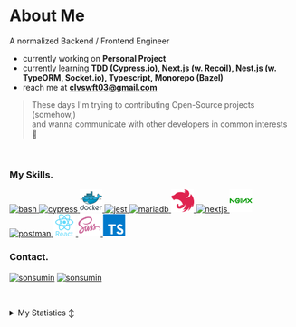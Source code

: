 # About Me

A normalized Backend / Frontend Engineer

- currently working on **Personal Project**
- currently learning **TDD (Cypress.io), Next.js (w. Recoil), Nest.js (w. TypeORM, Socket.io), Typescript, Monorepo (Bazel)**
- reach me at **clvswft03@gmail.com**

> These days I'm trying to contributing Open-Source projects (somehow,)\
> and wanna communicate with other developers in common interests 💬

&nbsp;

<h3 align="left">My Skills.</h3>
<p align="left"> <a href="https://www.gnu.org/software/bash/" target="_blank" rel="noreferrer"> <img src="https://www.vectorlogo.zone/logos/gnu_bash/gnu_bash-icon.svg" alt="bash" width="40" height="40"/> </a> <a href="https://www.cypress.io" target="_blank" rel="noreferrer"> <img src="https://raw.githubusercontent.com/simple-icons/simple-icons/6e46ec1fc23b60c8fd0d2f2ff46db82e16dbd75f/icons/cypress.svg" alt="cypress" width="40" height="40"/> </a> <a href="https://www.docker.com/" target="_blank" rel="noreferrer"> <img src="https://raw.githubusercontent.com/devicons/devicon/master/icons/docker/docker-original-wordmark.svg" alt="docker" width="40" height="40"/> </a> <a href="https://jestjs.io" target="_blank" rel="noreferrer"> <img src="https://www.vectorlogo.zone/logos/jestjsio/jestjsio-icon.svg" alt="jest" width="40" height="40"/> </a> <a href="https://mariadb.org/" target="_blank" rel="noreferrer"> <img src="https://www.vectorlogo.zone/logos/mariadb/mariadb-icon.svg" alt="mariadb" width="40" height="40"/> </a> <a href="https://nestjs.com/" target="_blank" rel="noreferrer"> <img src="https://raw.githubusercontent.com/devicons/devicon/master/icons/nestjs/nestjs-plain.svg" alt="nestjs" width="40" height="40"/> </a> <a href="https://nextjs.org/" target="_blank" rel="noreferrer"> <img src="https://cdn.worldvectorlogo.com/logos/nextjs-2.svg" alt="nextjs" width="40" height="40"/> </a> <a href="https://www.nginx.com" target="_blank" rel="noreferrer"> <img src="https://raw.githubusercontent.com/devicons/devicon/master/icons/nginx/nginx-original.svg" alt="nginx" width="40" height="40"/> </a> <a href="https://postman.com" target="_blank" rel="noreferrer"> <img src="https://www.vectorlogo.zone/logos/getpostman/getpostman-icon.svg" alt="postman" width="40" height="40"/> </a> <a href="https://reactjs.org/" target="_blank" rel="noreferrer"> <img src="https://raw.githubusercontent.com/devicons/devicon/master/icons/react/react-original-wordmark.svg" alt="react" width="40" height="40"/> </a> <a href="https://sass-lang.com" target="_blank" rel="noreferrer"> <img src="https://raw.githubusercontent.com/devicons/devicon/master/icons/sass/sass-original.svg" alt="sass" width="40" height="40"/> </a> <a href="https://www.typescriptlang.org/" target="_blank" rel="noreferrer"> <img src="https://raw.githubusercontent.com/devicons/devicon/master/icons/typescript/typescript-original.svg" alt="typescript" width="40" height="40"/> </a> </p>

<h3 align="left">Contact.</h3>
<p align="left"> <a href="https://linkedin.com/in/sonsumin" target="blank"><img align="center" src="https://raw.githubusercontent.com/rahuldkjain/github-profile-readme-generator/master/src/images/icons/Social/github.svg" alt="sonsumin" height="30" width="40" /></a> <a href="https://linkedin.com/in/sonsumin" target="blank"><img align="center" src="https://raw.githubusercontent.com/rahuldkjain/github-profile-readme-generator/master/src/images/icons/Social/linked-in-alt.svg" alt="sonsumin" height="30" width="40" /></a>
</p>

&nbsp;

<details>
 <summary>My Statistics ↕️</summary>

<!--START_SECTION:waka-->
![Code Time](http://img.shields.io/badge/Code%20Time-1%2C021%20hrs%2011%20mins-blue)

![Profile Views](http://img.shields.io/badge/Profile%20Views-2-blue)

**🐱 My GitHub Data** 

> 🏆 1,435 Contributions in the Year 2022
 > 
> 📦 12.5 MB Used in GitHub's Storage 
 > 
> 💼 Opted to Hire
 > 
> 📜 375 Public Repositories 
 > 
> 🔑 108 Private Repositories  
 > 
**I'm a Night 🦉** 

```text
🌞 Morning    1 commits      ░░░░░░░░░░░░░░░░░░░░░░░░░   2.5% 
🌆 Daytime    12 commits     ███████░░░░░░░░░░░░░░░░░░   30.0% 
🌃 Evening    23 commits     ██████████████░░░░░░░░░░░   57.5% 
🌙 Night      4 commits      ██░░░░░░░░░░░░░░░░░░░░░░░   10.0%

```
📅 **I'm Most Productive on Thursday** 

```text
Monday       1 commits      ░░░░░░░░░░░░░░░░░░░░░░░░░   2.5% 
Tuesday      4 commits      ██░░░░░░░░░░░░░░░░░░░░░░░   10.0% 
Wednesday    4 commits      ██░░░░░░░░░░░░░░░░░░░░░░░   10.0% 
Thursday     18 commits     ███████████░░░░░░░░░░░░░░   45.0% 
Friday       9 commits      █████░░░░░░░░░░░░░░░░░░░░   22.5% 
Saturday     2 commits      █░░░░░░░░░░░░░░░░░░░░░░░░   5.0% 
Sunday       2 commits      █░░░░░░░░░░░░░░░░░░░░░░░░   5.0%

```


📊 **This Week I Spent My Time On** 

```text
⌚︎ Time Zone: Asia/Seoul

💬 Programming Languages: 
YAML                     51 mins             ███████████░░░░░░░░░░░░░░   44.91% 
Bash                     14 mins             ███░░░░░░░░░░░░░░░░░░░░░░   12.36% 
Text                     13 mins             ███░░░░░░░░░░░░░░░░░░░░░░   11.77% 
INI                      9 mins              ██░░░░░░░░░░░░░░░░░░░░░░░   8.23% 
zsh                      8 mins              █░░░░░░░░░░░░░░░░░░░░░░░░   7.1%

🔥 Editors: 
Neovim                   1 hr 46 mins        ███████████████████████░░   94.34% 
VS Code                  6 mins              █░░░░░░░░░░░░░░░░░░░░░░░░   5.66%

💻 Operating System: 
Linux                    1 hr 49 mins        █████████████████████████   100.0%

```

**I Mostly Code in JavaScript** 

```text
JavaScript               20 repos            ██████░░░░░░░░░░░░░░░░░░░   26.32% 
TypeScript               17 repos            █████░░░░░░░░░░░░░░░░░░░░   22.37% 
Shell                    8 repos             ██░░░░░░░░░░░░░░░░░░░░░░░   10.53% 
Python                   7 repos             ██░░░░░░░░░░░░░░░░░░░░░░░   9.21% 
CSS                      6 repos             ██░░░░░░░░░░░░░░░░░░░░░░░   7.89%

```


**Timeline**

![Chart not found](https://raw.githubusercontent.com/todaypp/todaypp/master/charts/bar_graph.png) 


 Last Updated on 09/08/2022 12:07:42 UTC
<!--END_SECTION:waka-->
</details>
